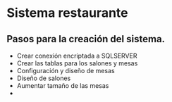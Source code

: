 # Sistema restaurante

## Pasos para la creación del sistema.

- Crear conexión encriptada a SQLSERVER
- Crear las tablas para los salones y mesas
- Configuración y diseño de mesas
- Diseño de salones
- Aumentar tamaño de las mesas
-
